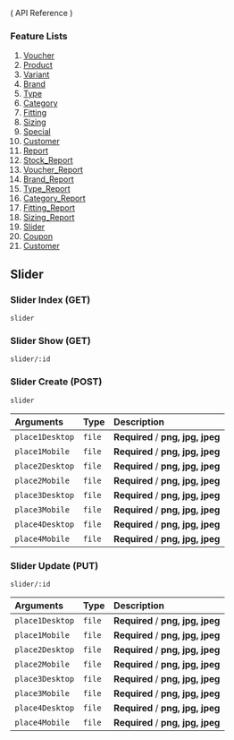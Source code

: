 ( API Reference )

### Feature Lists

1. [Voucher](VOUCHER.md)
1. [Product](PRODUCT.md)
1. [Variant](PRODUCT_VARIANT.md)
1. [Brand](PRODUCT_BRAND.md)
1. [Type](PRODUCT_TYPE.md)
1. [Category](PRODUCT_CATEGORY.md)
1. [Fitting](PRODUCT_FITTING.md)
1. [Sizing](PRODUCT_SIZING.md)
1. [Special](SPECIAL.md)
1. [Customer](CUSTOMER.md)
1. [Report](REPORT.md)
1. [Stock_Report](STOCK_REPORT.md)
1. [Voucher_Report](VOUCHER_REPORT.md)
1. [Brand_Report](BRAND_REPORT.md)
1. [Type_Report](TYPE_REPORT.md)
1. [Category_Report](CATEGORY_REPORT.md)
1. [Fitting_Report](FITTING_REPORT.md)
1. [Sizing_Report](SIZING_REPORT.md)
1. [Slider](SLIDER.md)
1. [Coupon](COUPON.md)
1. [Customer](CUSTOMER.md)

## Slider


### Slider Index (GET)

```
slider
```

### Slider Show (GET)

```
slider/:id
```

### Slider Create (POST)

```
slider
```

| Arguments         | Type     | Description                       |
| :---------------- | :------- | :-------------------------------- |
| `place1Desktop`   | `file`   | **Required** / **png, jpg, jpeg** |
| `place1Mobile`    | `file`   | **Required** / **png, jpg, jpeg** |
| `place2Desktop`   | `file`   | **Required** / **png, jpg, jpeg** |
| `place2Mobile`    | `file`   | **Required** / **png, jpg, jpeg** |
| `place3Desktop`   | `file`   | **Required** / **png, jpg, jpeg** |
| `place3Mobile`    | `file`   | **Required** / **png, jpg, jpeg** |
| `place4Desktop`   | `file`   | **Required** / **png, jpg, jpeg** |
| `place4Mobile`    | `file`   | **Required** / **png, jpg, jpeg** |

### Slider Update (PUT)

```
slider/:id
```

| Arguments         | Type     | Description                       |
| :---------------- | :------- | :-------------------------------- |
| `place1Desktop`   | `file`   | **Required** / **png, jpg, jpeg** |
| `place1Mobile`    | `file`   | **Required** / **png, jpg, jpeg** |
| `place2Desktop`   | `file`   | **Required** / **png, jpg, jpeg** |
| `place2Mobile`    | `file`   | **Required** / **png, jpg, jpeg** |
| `place3Desktop`   | `file`   | **Required** / **png, jpg, jpeg** |
| `place3Mobile`    | `file`   | **Required** / **png, jpg, jpeg** |
| `place4Desktop`   | `file`   | **Required** / **png, jpg, jpeg** |
| `place4Mobile`    | `file`   | **Required** / **png, jpg, jpeg** |